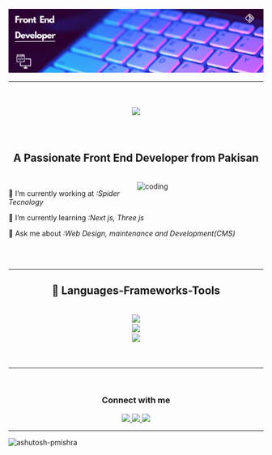 ![logo](https://github.com/Rahat-ak7/Rahat-ak7/blob/main/Github%20Banner.png)
<br/>
 <hr/>
<h1 align="center">
    <img src="https://readme-typing-svg.herokuapp.com/?font=Righteous&size=35&center=true&vCenter=true&width=500&height=70&duration=4000&lines=Hi+There!+👋;+I'm+Rahat+Khan!;" />
</h1>


<br/>
<h2 align="center">A Passionate Front End Developer from Pakisan</h2>


<br/>


<img align="right" alt="coding" width="250" src="https://user-images.githubusercontent.com/55389276/140866485-8fb1c876-9a8f-4d6a-98dc-08c4981eaf70.gif">
<div align="">


 
 🔭 I’m currently working at *:Spider Tecnology*
 
 🌱 I’m currently learning *:Next js, Three js*

💬 Ask me about *:Web Design, maintenance and  Development(CMS)*



 </div>

<br/>
<br/>
 <hr/>
 
<h2 align="center">🚀 Languages-Frameworks-Tools </h2>
<br/>
<div align="center">
    <img  src="https://skillicons.dev/icons?i=react,bootstrap,mui,html,css,vscode,tailwind,git" /><br>
   <img  src="https://skillicons.dev/icons?i=nodejs,javascript,typescript,express,mongodb,nextjs,appwrite,npm" /><br>
    <img src="https://skillicons.dev/icons?i=redux,sass,threejs,vercel,vite,postman,powershell,pug" /><br>
</div>



<br/>
<br/>

<hr/>
<br/>

<h3 align="center">Connect with me</h3>
<div align="center"> 
 <a href="mailto:rahat.jadoon456@gmail.com">
    <img src="https://img.shields.io/badge/Gmail-333333?style=for-the-badge&logo=gmail&logoColor=red" />
  </a>
  <a href="https://www.linkedin.com/in/rahat-ali-khan-52727b252/" target="_blank">
    <img src="https://img.shields.io/badge/LinkedIn-0077B5?style=for-the-badge&logo=linkedin&logoColor=white" target="_blank" />
  </a>
  <a href="https://www.linkedin.com/in/rahat-ali-khan-52727b252/" target="_blank">
     <img src="https://img.shields.io/badge/Portfolio-FF5722?style=for-the-badge&logo=todoist&logoColor=white" target="_blank" /> <!-- sqlite, safari, google-chrome are other good icon options -->
  </a>
</div>
<hr/>


<p><img align="left" src="https://github-readme-stats.vercel.app/api/top-langs?username=ashutosh-pmishra&show_icons=true&locale=en&layout=compact" alt="ashutosh-pmishra" /></p>
